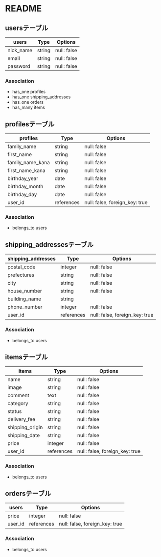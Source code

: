 # README

## usersテーブル

| users     | Type   | Options     |
| --------- | ------ | ----------- |
| nick_name | string | null: false |
| email     | string | null: false |
| password  | string | null: false |

### Association
- has_one profiles
- has_one shipping_addresses
- has_one orders
- has_many items

## profilesテーブル

| profiles         | Type       | Options                        |
| ---------------- | ---------- | ------------------------------ |
| family_name      | string     | null: false                    |
| first_name       | string     | null: false                    |
| family_name_kana | string     | null: false                    |
| first_name_kana  | string     | null: false                    |
| birthday_year    | date       | null: false                    |
| birthday_month   | date       | null: false                    |
| birthday_day     | date       | null: false                    |
| user_id          | references | null: false, foreign_key: true |

### Association
- belongs_to users

## shipping_addressesテーブル

| shipping_addresses | Type       | Options                        |
| -----------------  | ---------- | ------------------------------ |
| postal_code        | integer   | null: false                     |
| prefectures        | string     | null: false                    |
| city               | string     | null: false                    |
| house_number       | string     | null: false                    |
| building_name      | string     |                                |
| phone_number       | integer   | null: false                     |
| user_id            | references | null: false, foreign_key: true |

### Association
- belongs_to users

## itemsテーブル

| items            | Type       | Options                        |
| ---------------- | ---------- | ------------------------------ |
| name             | string     | null: false                    |
| image            | string     | null: false                    |
| comment          | text       | null: false                    |
| category         | string     | null: false                    |
| status           | string     | null: false                    |
| delivery_fee     | string     | null: false                    |
| shipping_origin  | string     | null: false                    |
| shipping_date    | string     | null: false                    |
| price            | integer    | null: false                    |
| user_id          | references | null: false, foreign_key: true |

### Association
- belongs_to users

## ordersテーブル

| users            | Type       | Options                        |
| ---------------- | ---------- | ------------------------------ |
| price            | integer    | null: false                    |
| user_id          | references | null: false, foreign_key: true |

### Association
- belongs_to users